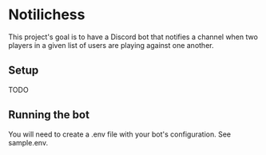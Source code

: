 # Notilichess

This project's goal is to have a Discord bot that notifies a channel when two players
in a given list of users are playing against one another.


## Setup

TODO


## Running the bot

You will need to create a .env file with your bot's configuration.
See sample.env.

